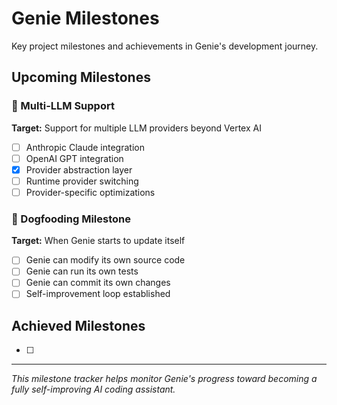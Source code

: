 # Genie Milestones

Key project milestones and achievements in Genie's development journey.

## Upcoming Milestones

### 🧠 Multi-LLM Support
**Target:** Support for multiple LLM providers beyond Vertex AI
- [ ] Anthropic Claude integration
- [ ] OpenAI GPT integration  
- [x] Provider abstraction layer
- [ ] Runtime provider switching
- [ ] Provider-specific optimizations

### 🔄 Dogfooding Milestone
**Target:** When Genie starts to update itself
- [ ] Genie can modify its own source code
- [ ] Genie can run its own tests
- [ ] Genie can commit its own changes
- [ ] Self-improvement loop established

## Achieved Milestones

- [ ] 

---

*This milestone tracker helps monitor Genie's progress toward becoming a fully self-improving AI coding assistant.*
